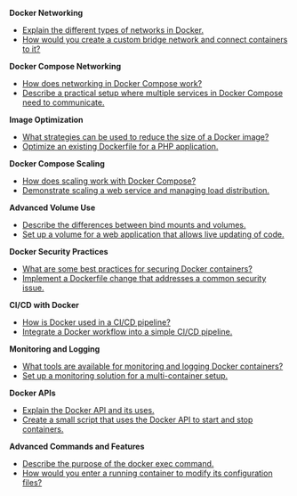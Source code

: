 **Docker Networking**
 - [Explain the different types of networks in Docker.](middle/explaining-docker-network-types.md)
 - [How would you create a custom bridge network and connect containers to it?](middle/creating-custom-bridge-network-connecting-containers.md)

**Docker Compose Networking**
 - [How does networking in Docker Compose work?](middle/networking-in-docker-compose-explained.md)
 - [Describe a practical setup where multiple services in Docker Compose need to communicate.](middle/setup-multiple-services-communication-docker-compose.md)

**Image Optimization**
 - [What strategies can be used to reduce the size of a Docker image?](middle/strategies-to-reduce-docker-image-size.md)
 - [Optimize an existing Dockerfile for a PHP application.](middle/optimizing-dockerfile-php-application.md)

**Docker Compose Scaling**
 - [How does scaling work with Docker Compose?](middle/scaling-with-docker-compose-overview.md)
 - [Demonstrate scaling a web service and managing load distribution.](middle/demonstrating-scaling-web-service-load-management.md)

**Advanced Volume Use**
 - [Describe the differences between bind mounts and volumes.](middle/differences-between-bind-mounts-volumes.md)
 - [Set up a volume for a web application that allows live updating of code.](middle/setting-up-live-update-volume-web-application.md)

**Docker Security Practices**
 - [What are some best practices for securing Docker containers?](middle/best-practices-securing-docker-containers.md)
 - [Implement a Dockerfile change that addresses a common security issue.](middle/implementing-dockerfile-security-improvements.md)

**CI/CD with Docker**
 - [How is Docker used in a CI/CD pipeline?](middle/docker-use-in-ci-cd-pipeline.md)
 - [Integrate a Docker workflow into a simple CI/CD pipeline.](middle/integrating-docker-ci-cd-pipeline-workflow.md)

**Monitoring and Logging**
 - [What tools are available for monitoring and logging Docker containers?](middle/tools-for-monitoring-logging-docker-containers.md)
 - [Set up a monitoring solution for a multi-container setup.](middle/setting-up-monitoring-multi-container-setup.md)

**Docker APIs**
 - [Explain the Docker API and its uses.](middle/explaining-docker-api-uses.md)
 - [Create a small script that uses the Docker API to start and stop containers.](middle/script-using-docker-api-manage-containers.md)

**Advanced Commands and Features**
 - [Describe the purpose of the docker exec command.](middle/purpose-of-docker-exec-command.md)
 - [How would you enter a running container to modify its configuration files?](middle/entering-running-container-modify-configurations.md)